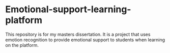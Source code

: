 # Emotional-support-learning-platform
This repository is for my masters dissertation. It is a project that uses emotion recognition to provide emotional support to students when learning on the platform.
